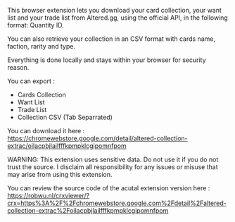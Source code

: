 This browser extension lets you download your card collection, your want list and your trade list from Altered.gg, using the official API, in the following format: Quantity ID.

You can also retrieve your collection in an CSV format with cards name, faction, rarity and type.

Everything is done locally and stays within your browser for security reason.

You can export :

- Cards Collection
- Want List
- Trade List
- Collection CSV (Tab Separrated)

You can download it here : https://chromewebstore.google.com/detail/altered-collection-extrac/oilacpbjlailfffkpmpklcgipomnfpom

WARNING: This extension uses sensitive data. Do not use it if you do not trust the source.
I disclaim all responsibility for any issues or misuse that may arise from using this extension.

You can review the source code of the acutal extension version here : https://robwu.nl/crxviewer/?crx=https%3A%2F%2Fchromewebstore.google.com%2Fdetail%2Faltered-collection-extrac%2Foilacpbjlailfffkpmpklcgipomnfpom
